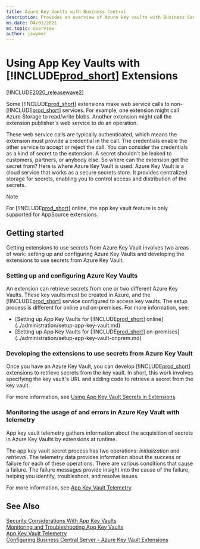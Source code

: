 ```yaml
---
title: Azure Key Vaults with Business Central
description: Provides an overview of Azure key vaults with Business Central extensions.
ms.date: 04/01/2021
ms.topic: overview
author: jswymer
---
```

# Using App Key Vaults with [!INCLUDE[prod_short](../developer/includes/prod_short.md)] Extensions

[!INCLUDE[2020_releasewave2](../includes/2020_releasewave2.md)]

Some [!INCLUDE[prod_short](../developer/includes/prod_short.md)] extensions make web service calls to non-[!INCLUDE[prod_short](../developer/includes/prod_short.md)] services. For example, one extension might call Azure Storage to read/write blobs. Another extension might call the extension publisher's web service to do an operation. 

These web service calls are typically authenticated, which means the extension must provide a credential in the call. The credentials enable the other service to accept or reject the call. You can consider the credentials as a kind of secret to the extension. A secret shouldn't be leaked to customers, partners, or anybody else. So where can the extension get the secret from? Here is where Azure Key Vault is used. Azure Key Vault is a cloud service that works as a secure secrets store. It provides centralized storage for secrets, enabling you to control access and distribution of the secrets.

> [!NOTE]
> For [!INCLUDE[prod_short](../developer/includes/prod_short.md)] online, the app key vault feature is only supported for AppSource extensions.

## Getting started

Getting extensions to use secrets from Azure Key Vault involves two areas of work: setting up and configuring Azure Key Vaults and developing the extensions to use secrets from Azure Key Vault.

### Setting up and configuring Azure Key Vaults

An extension can retrieve secrets from one or two different Azure Key Vaults. These key vaults must be created in Azure, and the [!INCLUDE[prod_short](../developer/includes/prod_short.md)] service configured to access key vaults. The setup process is different for online and on-premises. For more information, see:

- [Setting up App Key Vaults for [!INCLUDE[prod_short](../developer/includes/prod_short.md)] online](../administration/setup-app-key-vault.md)
- [Setting up App Key Vaults for [!INCLUDE[prod_short](../developer/includes/prod_short.md)] on-premises](../administration/setup-app-key-vault-onprem.md)

### Developing the extensions to use secrets from Azure Key Vault

Once you have an Azure Key Vault, you can develop [!INCLUDE[prod_short](../developer/includes/prod_short.md)] extensions to retrieve secrets from the key vault. In short, this work involves specifying the key vault's URL and adding code to retrieve a secret from the key vault.

For more information, see [Using App Key Vault Secrets in Extensions](../developer/devenv-app-key-vault.md).


### Monitoring the usage of and errors in Azure Key Vault with telemetry

App key vault telemetry gathers information about the acquisition of secrets in Azure Key Vaults by extensions at runtime. 

The app key vault secret process has two operations: *initialization* and *retrieval*. The telemetry data provides information about the success or failure for each of these operations. There are various conditions that cause a failure. The failure messages provide insight into the cause of the failure, helping you identify, troubleshoot, and resolve issues.

For more information, see [App Key Vault Telemetry](../administration/telemetry-extension-key-vault-trace.md).

## See Also  

[Security Considerations With App Key Vaults](../developer/devenv-app-key-vault.md#security)  
[Monitoring and Troubleshooting App Key Vaults](../developer/devenv-app-key-vault.md#troubleshooting)  
[App Key Vault Telemetry](../administration/telemetry-extension-key-vault-trace.md)  
[Configuring Business Central Server - Azure Key Vault Extensions](../administration/configure-server-instance.md#keyvault)  